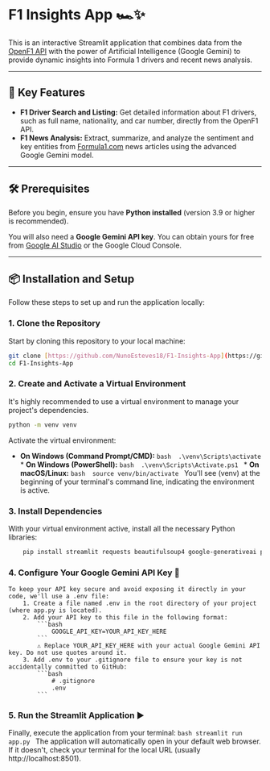 # F1 Insights App 🏎️✨

This is an interactive Streamlit application that combines data from the [OpenF1 API](https://openf1.org/) with the power of Artificial Intelligence (Google Gemini) to provide dynamic insights into Formula 1 drivers and recent news analysis.

---

## 🚀 Key Features

* **F1 Driver Search and Listing:** Get detailed information about F1 drivers, such as full name, nationality, and car number, directly from the OpenF1 API.
* **F1 News Analysis:** Extract, summarize, and analyze the sentiment and key entities from [Formula1.com](https://www.formula1.com/en/latest) news articles using the advanced Google Gemini model.

---

## 🛠️ Prerequisites

Before you begin, ensure you have **Python installed** (version 3.9 or higher is recommended).

You will also need a **Google Gemini API key**. You can obtain yours for free from [Google AI Studio](https://aistudio.google.com/) or the Google Cloud Console.

---

## 📦 Installation and Setup

Follow these steps to set up and run the application locally:

### 1. Clone the Repository

Start by cloning this repository to your local machine:


```bash
git clone [https://github.com/NunoEsteves18/F1-Insights-App](https://github.com/NunoEsteves18/F1-Insights-App)
cd F1-Insights-App
```

### 2. Create and Activate a Virtual Environment

It's highly recommended to use a virtual environment to manage your project's dependencies.
```bash 
python -m venv venv
```
Activate the virtual environment:
   * **On Windows (Command Prompt/CMD):** 
    ```bash 
        .\venv\Scripts\activate
    ```
    * **On Windows (PowerShell):** 
    ```bash 
        .\venv\Scripts\Activate.ps1
    ```
    * **On macOS/Linux:**
    ```bash 
        source venv/bin/activate
    ``` 
You'll see (venv) at the beginning of your terminal's command line, indicating the environment is active.

### 3. Install Dependencies

With your virtual environment active, install all the necessary Python libraries:
```bash 
    pip install streamlit requests beautifulsoup4 google-generativeai python-dotenv
```

### 4. Configure Your Google Gemini API Key 🔑

    To keep your API key secure and avoid exposing it directly in your code, we'll use a .env file:
        1. Create a file named .env in the root directory of your project (where app.py is located).
        2. Add your API key to this file in the following format:
            ```bash
                GOOGLE_API_KEY=YOUR_API_KEY_HERE
            ```
            ⚠️ Replace YOUR_API_KEY_HERE with your actual Google Gemini API key. Do not use quotes around it.
        3. Add .env to your .gitignore file to ensure your key is not accidentally committed to GitHub:
            ```bash
                # .gitignore
                .env
            ```

### 5. Run the Streamlit Application ▶️

Finally, execute the application from your terminal:
    ```bash
        streamlit run app.py
    ```
The application will automatically open in your default web browser. If it doesn't, check your terminal for the local URL (usually http://localhost:8501).   